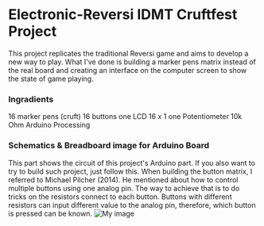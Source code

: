 # Electronic-Reversi IDMT Cruftfest Project

This project replicates the traditional Reversi game and aims to develop a new way to play. What I've done is building a marker pens matrix instead of the real board and creating an interface on the computer screen to show the state of game playing.

### Ingradients
16 marker pens (cruft)
16 buttons
one LCD 16 x 1
one Potentiometer 10k Ohm
Arduino
Processing

### Schematics & Breadboard image for Arduino Board
This part shows the circuit of this project's Arduino part. If you also want to try to build such project, just follow this. When building the button matrix, I referred to Michael Pilcher (2014). He mentioned about how to control multiple buttons using one analog pin. The way to achieve that is to do tricks on the resistors connect to each button. Buttons with different resistors can input different value to the analog pin, therefore, which button is pressed can be known.
![My image](https://gongzai1219.github.com/Electronic-Reversi/img/Reversi.png)